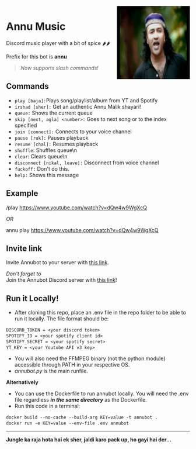 <img align="right" src="images/annumalik.jpg" height="200" width="200">

# Annu Music

Discord music player with a bit of spice :hot_pepper::hot_pepper:

Prefix for this bot is **annu**

> *Now supports slash commands!*

## Commands
- `play [baja]:`Plays song/playlist/album from YT and Spotify
- `irshad [sher]:` Get an authentic Annu Malik shayari!
- `queue:` Shows the current queue
- `skip [next, agla] <number>:` Goes to next song or to the index specified
- `join [connect]:` Connects to your voice channel
- `pause [ruk]:` Pauses playback
- `resume [chal]:` Resumes playback
- `shuffle`: Shuffles queue\n
- `clear`: Clears queue\n
- `disconnect [nikal, leave]:` Disconnect from voice channel
- `fuckoff:` Don't do this.
- `help:` Shows this message

## Example
/play https://www.youtube.com/watch?v=dQw4w9WgXcQ

*OR*

annu play https://www.youtube.com/watch?v=dQw4w9WgXcQ

## Invite link
Invite Annubot to your server with [this link](https://discord.com/api/oauth2/authorize?client_id=826187328774733844&permissions=281894054160&scope=bot).

*Don't forget to*<br>
Join the Annubot Discord server with [this link](https://discord.gg/2eBN3q3Yvk)!

## Run it Locally!
- After cloning this repo, place an .env file in the repo folder to be able to run it locally. The file format should be:
```
DISCORD_TOKEN = <your discord token>
SPOTIFY_ID = <your spotify client id>
SPOTIFY_SECRET = <your spotify secret>
YT_KEY = <your Youtube API v3 key>
```
- You will also need the FFMPEG binary (not the python module) accessible through PATH in your respective OS.
- *annubot.py* is the main runfile.

**Alternatively**
- You can use the Dockerfile to run annubot locally. You will need the .env file regardless ***in the same directory*** as the Dockerfile.
- Run this code in a terminal:
```
docker build --no-cache --build-arg KEY=value -t annubot .
docker run -e KEY=value --env-file .env annubot
```

---
**Jungle ka raja hota hai ek sher, jaldi karo pack up, ho gayi hai der…**
